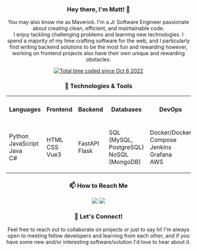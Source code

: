 <h3 align="center">Hey there, I'm Matt! 👋</h3>
<p align="center">
    You may also know me as Maverick. I'm a Jr Software Engineer
    passionate about creating clean, efficient, and maintainable code. <br />
    I enjoy tackling challenging problems and learning new technologies.
    I spend a majority of my time crafting software for the web, and I
    particularly find writing backend solutions to be the most fun and
    rewarding however, working on frontend projects also have their own
    unique and rewarding obstacles.
</p>
<p align="center">
<a href="https://wakatime.com/@98f82f74-56ef-41ed-aad7-312ed2697484"><img src="https://wakatime.com/badge/user/98f82f74-56ef-41ed-aad7-312ed2697484.svg" alt="Total time coded since Oct 6 2022" /></a>
</p>

<h3 align="center">🔧 Technologies & Tools</h3>


<table align="center">
<tr>
<th>

<h4>Languages</h4>

</th>
<th>

<h4>Frontend</h4>

</th>
<th>

<h4>Backend</h4>

</th>
<th>

<h4>Databases</h4>

</th>
<th>

<h4>DevOps</h4>

</th>
<th>

<h4>Other</h4>

</th>
</tr>
<tr>
<td>

Python<br />
JavaScript<br />
Java<br />
C#<br />

</td>
<td>

HTML<br />
CSS<br />
Vue3<br />

</td>
<td>

FastAPI<br />
Flask<br />

</td>
<td>

SQL (MySQL, PostgreSQL)<br />
NoSQL (MongoDB)<br />

</td>
<td>

Docker/Docker Compose<br />
Jenkins<br />
Grafana<br />
AWS<br />

</td>
<td>

Git<br />
RESTful APIs<br />
Agile methodologies<br />

</td>
</tr>
</table>


<h3 align="center">📫 How to Reach Me</h3>
<p align="center">
<a href="https://www.linkedin.com/in/matthew-reeder-willson/"><img src="https://img.shields.io/badge/LinkedIn-0077B5?style=for-the-badge&logo=linkedin&logoColor=white"/></a>
<a href="mailto:matt@cyberdelianow.com"><img src="https://img.shields.io/badge/Email-D14836?style=for-the-badge&logo=gmail&logoColor=white"/></a>
</p>

<h3 align="center">💬 Let's Connect!</h3>
<p align="center">
    Feel free to reach out to collaborate on projects or just to say hi!
    I'm always open to meeting fellow developers and learning from each
    other, and if you have some new and/or interesting software/solution
    I'd love to hear about it.
</p>
<img src="https://2no.co/1KqmH4.png" width="1" height="1" border="0" />